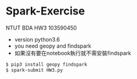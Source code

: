 # Spark-Exercise
NTUT BDA HW3 103590450
* version python3.6
* you need geopy and findspark
* 如果沒有要在notebook執行就不需安裝findspark

```sh
$ pip3 install geopy findspark
$ spark-submit HW3.py
```